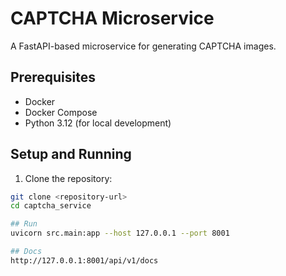 # CAPTCHA Microservice

A FastAPI-based microservice for generating CAPTCHA images.

## Prerequisites
- Docker
- Docker Compose
- Python 3.12 (for local development)

## Setup and Running

1. Clone the repository:
```bash
git clone <repository-url>
cd captcha_service

## Run
uvicorn src.main:app --host 127.0.0.1 --port 8001

## Docs
http://127.0.0.1:8001/api/v1/docs